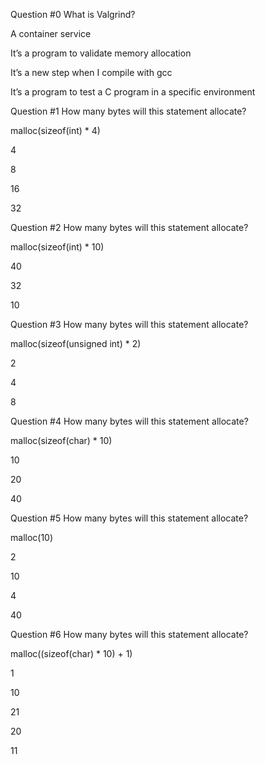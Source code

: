 Question #0
What is Valgrind?


A container service


It’s a program to validate memory allocation


It’s a new step when I compile with gcc


It’s a program to test a C program in a specific environment

Question #1
How many bytes will this statement allocate?

malloc(sizeof(int) * 4)


4


8


16


32

Question #2
How many bytes will this statement allocate?

malloc(sizeof(int) * 10)


40


32


10

Question #3
How many bytes will this statement allocate?

malloc(sizeof(unsigned int) * 2)


2


4


8

Question #4
How many bytes will this statement allocate?

malloc(sizeof(char) * 10)


10


20


40

Question #5
How many bytes will this statement allocate?

malloc(10)


2


10


4


40

Question #6
How many bytes will this statement allocate?

malloc((sizeof(char) * 10) + 1)


1


10


21


20


11
